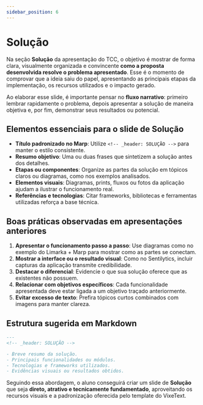 ```yaml
---
sidebar_position: 6
---
```


# Solução

Na seção **Solução** da apresentação do TCC, o objetivo é mostrar de forma clara, visualmente organizada e convincente **como a proposta desenvolvida resolve o problema apresentado**. Esse é o momento de comprovar que a ideia saiu do papel, apresentando as principais etapas da implementação, os recursos utilizados e o impacto gerado.

Ao elaborar esse slide, é importante pensar no **fluxo narrativo**: primeiro lembrar rapidamente o problema, depois apresentar a solução de maneira objetiva e, por fim, demonstrar seus resultados ou potencial.

## Elementos essenciais para o slide de Solução

* **Título padronizado no Marp**: Utilize `<!-- _header: SOLUÇÃO -->` para manter o estilo consistente.
* **Resumo objetivo**: Uma ou duas frases que sintetizem a solução antes dos detalhes.
* **Etapas ou componentes**: Organize as partes da solução em tópicos claros ou diagramas, como nos exemplos analisados.
* **Elementos visuais**: Diagramas, prints, fluxos ou fotos da aplicação ajudam a ilustrar o funcionamento real.
* **Referências e tecnologias**: Citar frameworks, bibliotecas e ferramentas utilizadas reforça a base técnica.

## Boas práticas observadas em apresentações anteriores

1. **Apresentar o funcionamento passo a passo**: Use diagramas como no exemplo do Limarka + Marp para mostrar como as partes se conectam.
2. **Mostrar a interface ou o resultado visual**: Como no Sentilytics, incluir capturas da aplicação transmite credibilidade.
3. **Destacar o diferencial**: Evidencie o que sua solução oferece que as existentes não possuem.
4. **Relacionar com objetivos específicos**: Cada funcionalidade apresentada deve estar ligada a um objetivo traçado anteriormente.
5. **Evitar excesso de texto**: Prefira tópicos curtos combinados com imagens para manter clareza.

## Estrutura sugerida em Markdown

```md
---
<!-- _header: SOLUÇÃO -->

- Breve resumo da solução.
- Principais funcionalidades ou módulos.
- Tecnologias e frameworks utilizados.
- Evidências visuais ou resultados obtidos.
```

Seguindo essa abordagem, o aluno conseguirá criar um slide de **Solução** que seja **direto, atrativo e tecnicamente fundamentado**, aproveitando os recursos visuais e a padronização oferecida pelo template do VixeText.
